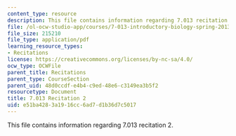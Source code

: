 ```yaml
---
content_type: resource
description: This file contains information regarding 7.013 recitation 2.
file: /ol-ocw-studio-app/courses/7-013-introductory-biology-spring-2013/e51ba4283a1916cc6ad7d1b36d7c5017_MIT7_013S12_Recitation_2.pdf
file_size: 215210
file_type: application/pdf
learning_resource_types:
- Recitations
license: https://creativecommons.org/licenses/by-nc-sa/4.0/
ocw_type: OCWFile
parent_title: Recitations
parent_type: CourseSection
parent_uid: 48d0ccdf-e4b4-c9ed-48e6-c3149ea3b5f2
resourcetype: Document
title: 7.013 Recitation 2
uid: e51ba428-3a19-16cc-6ad7-d1b36d7c5017
---
```

This file contains information regarding 7.013 recitation 2.